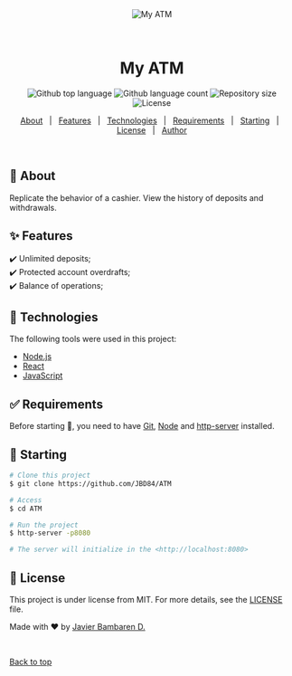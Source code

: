 <div align="center" id="top"> 
  <img src="./.github/app.gif" alt="My ATM" />

  &#xa0;

  <!-- <a href="https://mitmern2022.netlify.app">Demo</a> -->
</div>

<h1 align="center">My ATM</h1>

<p align="center">
  <img alt="Github top language" src="https://img.shields.io/github/languages/top/jlpm-mex/MyATM?color=56BEB8">

  <img alt="Github language count" src="https://img.shields.io/github/languages/count/jlpm-mex/MyATM?color=56BEB8">

  <img alt="Repository size" src="https://img.shields.io/github/repo-size/jlpm-mex/MyATM?color=56BEB8">

  <img alt="License" src="https://img.shields.io/github/license/jlpm-mex/MyATM?color=56BEB8">

  <!-- <img alt="Github issues" src="https://img.shields.io/github/issues/{{YOUR_GITHUB_USERNAME}}/mit-mern-2022?color=56BEB8" /> -->

  <!-- <img alt="Github forks" src="https://img.shields.io/github/forks/{{YOUR_GITHUB_USERNAME}}/mit-mern-2022?color=56BEB8" /> -->

  <!-- <img alt="Github stars" src="https://img.shields.io/github/stars/{{YOUR_GITHUB_USERNAME}}/mit-mern-2022?color=56BEB8" /> -->
</p>

<!-- Status -->

<!-- <h4 align="center"> 
	🚧  MIT MERN 2022 🚀 Under construction...  🚧
</h4> 

<hr> -->

<p align="center">
  <a href="#dart-about">About</a> &#xa0; | &#xa0; 
  <a href="#sparkles-features">Features</a> &#xa0; | &#xa0;
  <a href="#rocket-technologies">Technologies</a> &#xa0; | &#xa0;
  <a href="#white_check_mark-requirements">Requirements</a> &#xa0; | &#xa0;
  <a href="#checkered_flag-starting">Starting</a> &#xa0; | &#xa0;
  <a href="#memo-license">License</a> &#xa0; | &#xa0;
  <a href="https://github.com/jlpm-mex" target="_blank">Author</a>
</p>

<br>

## :dart: About ##

Replicate the behavior of a cashier.
View the history of deposits and withdrawals.

## :sparkles: Features ##

:heavy_check_mark: Unlimited deposits;\
:heavy_check_mark: Protected account overdrafts;\
:heavy_check_mark: Balance of operations;

## :rocket: Technologies ##

The following tools were used in this project:

- [Node.js](https://nodejs.org/en/)
- [React](https://pt-br.reactjs.org/)
- [JavaScript](https://developer.mozilla.org/en-US/docs/Web/JavaScript)

## :white_check_mark: Requirements ##

Before starting :checkered_flag:, you need to have [Git](https://git-scm.com), [Node](https://nodejs.org/en/) and [http-server](https://www.npmjs.com/package/http-server) installed.

## :checkered_flag: Starting ##

```bash
# Clone this project
$ git clone https://github.com/JBD84/ATM

# Access
$ cd ATM

# Run the project
$ http-server -p8080

# The server will initialize in the <http://localhost:8080>
```

## :memo: License ##

This project is under license from MIT. For more details, see the [LICENSE](LICENSE.md) file.


Made with :heart: by <a href="https://github.com/jlpm-mex" target="_blank">Javier Bambaren D.</a>

&#xa0;

<a href="#top">Back to top</a>
